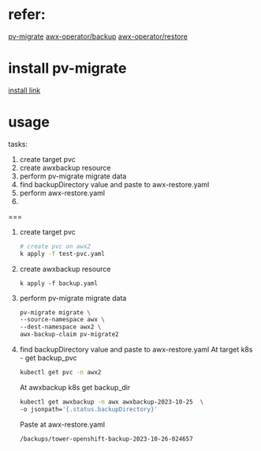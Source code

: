 # refer:
[pv-migrate](https://github.com/utkuozdemir/pv-migrate/blob/master/USAGE.md)
[awx-operator/backup](https://github.com/ansible/awx-operator/blob/devel/roles/backup/README.md)
[awx-operator/restore](https://github.com/ansible/awx-operator/blob/devel/roles/restore/README.md)

# install pv-migrate

[install link](https://github.com/utkuozdemir/pv-migrate/blob/master/INSTALL.md)
# usage
tasks:
1. create target pvc 
2. create awxbackup resource
3. perform pv-migrate migrate data
4. find backupDirectory value and paste to awx-restore.yaml
5. perform awx-restore.yaml
6. 

===

1. create target pvc
    ```bash
    # create pvc on awx2
    k apply -f test-pvc.yaml
    ```

2. create awxbackup resource
    ```
    k apply -f backup.yaml
    ```

3. perform pv-migrate migrate data
    ```bash
    pv-migrate migrate \
    --source-namespace awx \
    --dest-namespace awx2 \
    awx-backup-claim pv-migrate2
    ```

4. find backupDirectory value and paste to awx-restore.yaml
    At target k8s - get backup_pvc
    ```bash
    kubectl get pvc -n awx2
    ```

    At awxbackup k8s get backup_dir
    ```bash
    kubectl get awxbackup -n awx awxbackup-2023-10-25  \
    -o jsonpath='{.status.backupDirectory}'
    ```
    Paste at awx-restore.yaml
    ```
    /backups/tower-openshift-backup-2023-10-26-024657
    ```
